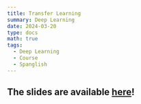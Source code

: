 ```yaml
---
title: Transfer Learning
summary: Deep Learning
date: 2024-03-20
type: docs
math: true
tags:
  - Deep Learning
  - Course
  - Spanglish
---
```


## The slides are available [here](https://github.com/valbarriere/CC6204-Deep-Learning/raw/refs/heads/main/Slides/10_TransferLearning.pdf)!